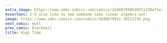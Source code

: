 ```yaml
---
extra_image: https://www.smbc-comics.com/comics/164087999520211230after.png
hovertext: I'd also like to see someone take linear algebra out.
image: https://www.smbc-comics.com/comics/1640879911-20211230.png
next_comic: null
prev_comic: blackmail
title: High Time
---
```


